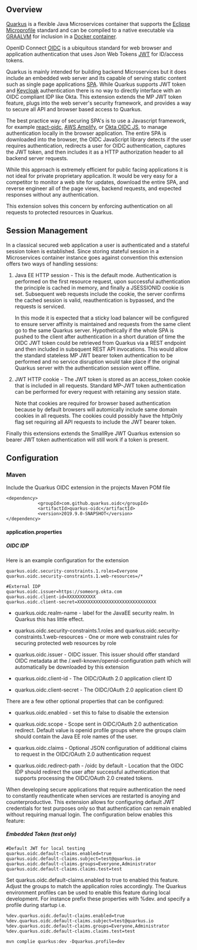 ## Overview

[Quarkus](https://quarkus.io) is a flexible Java Microservices container that supports the [Eclipse Microprofile](https://microprofile.io/) standard and can  be compiled to a native executable via [GRAALVM](https://graalvm.org) for inclusion in a [Docker container](https://www.docker.com/resources/what-container).   

OpenID Connect [OIDC](http://openid.net/connect/) is a ubiquitous standard for web browser and application authentication that uses Json Web Tokens [JWT](https://jwt.io/) for ID/access tokens.

Quarkus is mainly intended for building backend Microservices but it does include an embedded web server and its capable of serving static content such as single page applications [SPA](https://en.wikipedia.org/wiki/Single-page_application). While Quarkus supports JWT token and [Keycloak](https://quarkus.io/guides/keycloak-guide) authentication there is no way to directly interface with an OIDC compliant IDP like Okta. This extension extends the MP JWT token feature, plugs into the web server's security framework, and provides a way to secure all API and browser based access to Quarkus.

The best practice way of securing SPA's is to use a Javascript framework, for example [react-oidc](https://www.npmjs.com/package/react-oidc), [AWS Amplify](https://aws-amplify.github.io/docs/js/authentication), or [Okta OIDC JS](https://github.com/okta/okta-oidc-js), to manage authentication locally in the browser application. The entire SPA is downloaded into the browser, the OIDC JavaScript library detects if the user requires authentication, redirects a user for OIDC authentication, captures the JWT token, and then includes it as a HTTP authorization header to all backend server requests.

While this approach is extremely efficient for public facing applications it is not ideal for private proprietary application. It would be very easy for a competitor to monitor a web site for updates, download the entire SPA, and reverse engineer all of the page views, backend requests, and expected responses without any authentication.

This extension solves this concern by enforcing authentication on all requests to protected resources in Quarkus.

## Session Management

In a classical secured web application a user is authenticated and a stateful session token is established. Since storing stateful session in a Microservices container instance goes against convention this extension offers two ways of handling sessions:

1. Java EE HTTP session - This is the default mode. Authentication is performed on the first resource request, upon successful authentication the principle is cached in memory, and finally a JSESSIONID cookie is set. Subsequent web requests include the cookie, the server confirms the cached session is valid, reauthentication is bypassed, and the requests is serviced. 

   In this mode it is expected that a sticky load balancer will be configured to ensure server affinity is maintained and requests from the same client go to the same Quarkus server. Hypothetically if the whole SPA is pushed to the client after authentication in a short duration of time the OIDC JWT token could be retrieved from Quarkus via a REST endpoint and then included in subsquent REST API invocations. This would allow the standard stateless MP JWT bearer token authentication to be performed and no service disruption would take place if the original Quarkus server with the authentication session went offline.

2. JWT HTTP cookie - The JWT token is stored as an access_token cookie that is included in all requests. Standard MP-JWT token authentication can be performed for every request with retaining any session state.

   Note that cookies are required for browser based authentication because by default browsers will automically include same domain cookies in all requests. The cookies could possibly have the httpOnly flag set requiring all API requests to include the JWT bearer token.

Finally this extensions extends the SmallRye JWT Quarkus extension so bearer JWT token authentication will still work if a token is present. 


## Configuration

### Maven

Include the Quarkus OIDC extension in the projects Maven POM file

```
<dependency>
			<groupId>com.github.quarkus.oidc</groupId>
			<artifactId>quarkus-oidc</artifactId>
			<version>2019.9.0-SNAPSHOT</version>
</dependency>
```

#### application.properties

##### OIDC IDP
Here is an example configuration for the extension
```quarkus.oidc.realm-name=oidc_okta
quarkus.oidc.security-constraints.1.roles=Everyone
quarkus.oidc.security-constraints.1.web-resources=/*

#External IDP 
quarkus.oidc.issuer=https://someorg.okta.com
quarkus.oidc.client-id=XXXXXXXXXXX 
quarkus.oidc.client-secret=XXXXXXXXXXXXXXXXXXXXXXXXXXXXXX
```

* quarkus.oidc.realm-name - label for the JavaEE security realm. In Quarkus this has little effect.

* quarkus.oidc.security-constraints.1.roles and quarkus.oidc.security-constraints.1.web-resources - One or more web constraint rules for securing protected web resources by role

* quarkus.oidc.issuer - OIDC issuer. This issuer should offer standard OIDC metadata at the /.well-known/openid-configuration path which will automatically be downloaded by this extension

* quarkus.oidc.client-id - The OIDC/OAuth 2.0 application client ID 

* quarkus.oidc.client-secret - The OIDC/OAuth 2.0 application client ID


There are a few other optional properties that can be configured:

* quarkus.oidc.enabled - set this to false to disable the extension

* quarkus.oidc.scope - Scope sent in OIDC/OAuth 2.0 authentication redirect. Default value is openid profile groups where the groups claim should contain the Java EE role names of the user.

* quarkus.oidc.claims - Optional JSON configuration of additional claims to request in the OIDC/OAuth 2.0 authentication request

* quarkus.oidc.redirect-path - /oidc by default - Location that the OIDC IDP should redirect the user after successful authentication that supports processing the OIDC/OAuth 2.0 created tokens.

When developing secure applications that require authentication the need to constantly reauthenticate when services are restarted is anoying and counterproductive. This extension allows for configuring default JWT credentials for test purposes only so that authentication can remain enabled without requiring manual login. The configuration below enables this feature:

##### Embedded Token (test only)
```
#Default JWT for local testing
quarkus.oidc.default-claims.enabled=true
quarkus.oidc.default-claims.subject=test@quarkus.io 
quarkus.oidc.default-claims.groups=Everyone,Administrator
quarkus.oidc.default-claims.claims.test=test
```

Set quarkus.oidc.default-claims.enabled to true to enabled this feature. Adjust the groups to match the application roles accordingly. The Quarkus environment profiles can be used to enable this feature during local development. For instance prefix these properties with %dev. and specify a profile during startup i.e. 


```
%dev.quarkus.oidc.default-claims.enabled=true
%dev.quarkus.oidc.default-claims.subject=test@quarkus.io 
%dev.quarkus.oidc.default-claims.groups=Everyone,Administrator
%dev.quarkus.oidc.default-claims.claims.test=test

```

`mvn complie quarkus:dev -Dquarkus.profile=dev`
